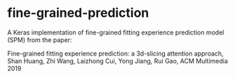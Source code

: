 # fine-grained-prediction

A Keras implementation of fine-grained fitting experience prediction model (SPM) from the paper:

Fine-grained fitting experience prediction: a 3d-slicing attention approach, Shan Huang, Zhi Wang, Laizhong Cui, Yong Jiang, Rui Gao, ACM Multimedia 2019
